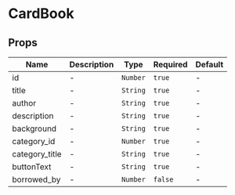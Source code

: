 # CardBook

## Props

<!-- @vuese:CardBook:props:start -->
|Name|Description|Type|Required|Default|
|---|---|---|---|---|
|id|-|`Number`|`true`|-|
|title|-|`String`|`true`|-|
|author|-|`String`|`true`|-|
|description|-|`String`|`true`|-|
|background|-|`String`|`true`|-|
|category_id|-|`Number`|`true`|-|
|category_title|-|`String`|`true`|-|
|buttonText|-|`String`|`true`|-|
|borrowed_by|-|`Number`|`false`|-|

<!-- @vuese:CardBook:props:end -->


